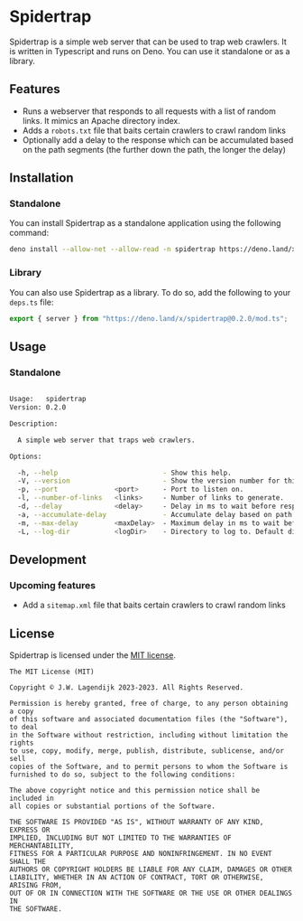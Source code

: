 Spidertrap
==========

Spidertrap is a simple web server that can be used to trap web crawlers. It is written in Typescript and runs on Deno. You can use it standalone or as a library.

## Features

- Runs a webserver that responds to all requests with a list of random links. It mimics an Apache directory index.
- Adds a `robots.txt` file that baits certain crawlers to crawl random links
- Optionally add a delay to the response which can be accumulated based on the path segments (the further down the path, the longer the delay)

## Installation

### Standalone

You can install Spidertrap as a standalone application using the following command:

```bash
deno install --allow-net --allow-read -n spidertrap https://deno.land/x/spidertrap@0.2.0/cli.ts
```

### Library

You can also use Spidertrap as a library. To do so, add the following to your `deps.ts` file:

```typescript
export { server } from "https://deno.land/x/spidertrap@0.2.0/mod.ts";
```

## Usage

### Standalone

<!-- START SNIPPET -->

```bash

Usage:   spidertrap
Version: 0.2.0     

Description:

  A simple web server that traps web crawlers.

Options:

  -h, --help                          - Show this help.                                                 
  -V, --version                       - Show the version number for this program.                       
  -p, --port              <port>      - Port to listen on.                              (Default: 8080) 
  -l, --number-of-links   <links>     - Number of links to generate.                    (Default: 5)    
  -d, --delay             <delay>     - Delay in ms to wait before responding.          (Default: 0)    
  -a, --accumulate-delay              - Accumulate delay based on path segments.        (Default: false)
  -m, --max-delay         <maxDelay>  - Maximum delay in ms to wait before responding.  (Default: 5000) 
  -L, --log-dir           <logDir>    - Directory to log to. Default disabled.          (Default: "")   

```
<!-- END SNIPPET -->

## Development

### Upcoming features

- Add a `sitemap.xml` file that baits certain crawlers to crawl random links

## License

Spidertrap is licensed under the [MIT license](LICENSE).

<!-- START LICENSE -->

```
The MIT License (MIT)

Copyright © J.W. Lagendijk 2023-2023. All Rights Reserved.

Permission is hereby granted, free of charge, to any person obtaining a copy
of this software and associated documentation files (the "Software"), to deal
in the Software without restriction, including without limitation the rights
to use, copy, modify, merge, publish, distribute, sublicense, and/or sell
copies of the Software, and to permit persons to whom the Software is
furnished to do so, subject to the following conditions:

The above copyright notice and this permission notice shall be included in
all copies or substantial portions of the Software.

THE SOFTWARE IS PROVIDED "AS IS", WITHOUT WARRANTY OF ANY KIND, EXPRESS OR
IMPLIED, INCLUDING BUT NOT LIMITED TO THE WARRANTIES OF MERCHANTABILITY,
FITNESS FOR A PARTICULAR PURPOSE AND NONINFRINGEMENT. IN NO EVENT SHALL THE
AUTHORS OR COPYRIGHT HOLDERS BE LIABLE FOR ANY CLAIM, DAMAGES OR OTHER
LIABILITY, WHETHER IN AN ACTION OF CONTRACT, TORT OR OTHERWISE, ARISING FROM,
OUT OF OR IN CONNECTION WITH THE SOFTWARE OR THE USE OR OTHER DEALINGS IN
THE SOFTWARE.

```
<!-- END LICENSE -->

